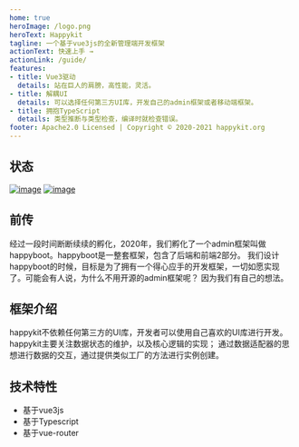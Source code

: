 ```yaml
---
home: true
heroImage: /logo.png
heroText: Happykit
tagline: 一个基于vue3js的全新管理端开发框架
actionText: 快速上手 →
actionLink: /guide/
features:
- title: Vue3驱动
  details: 站在巨人的肩膀，高性能，灵活。
- title: 解耦UI
  details: 可以选择任何第三方UI库，开发自己的admin框架或者移动端框架。
- title: 拥抱TypeScript
  details: 类型推断与类型检查，编译时就检查错误。
footer: Apache2.0 Licensed | Copyright © 2020-2021 happykit.org
---
```



## 状态

[![image](https://img.shields.io/npm/v/happykit)](https://www.npmjs.com/package/happykit) [![image](https://img.shields.io/github/last-commit/pumelotea/happykit)](https://github.com/pumelotea/happykit)

## 前传
经过一段时间断断续续的孵化，2020年，我们孵化了一个admin框架叫做happyboot。happyboot是一整套框架，包含了后端和前端2部分。
我们设计happyboot的时候，目标是为了拥有一个得心应手的开发框架，一切如愿实现了。可能会有人说，为什么不用开源的admin框架呢？
因为我们有自己的想法。

## 框架介绍
happykit不依赖任何第三方的UI库，开发者可以使用自己喜欢的UI库进行开发。happykit主要关注数据状态的维护，以及核心逻辑的实现；
通过数据适配器的思想进行数据的交互，通过提供类似工厂的方法进行实例创建。

## 技术特性

- 基于vue3js
- 基于Typescript
- 基于vue-router
